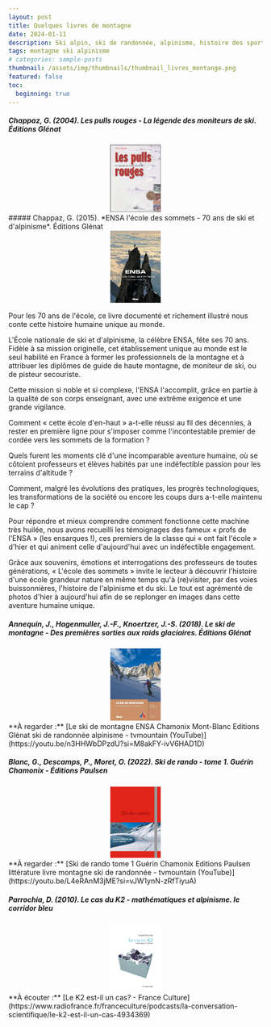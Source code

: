 ```yaml
---
layout: post
title: Quelques livres de montagne
date: 2024-01-11
description: Ski alpin, ski de randonnée, alpinisme, histoire des sports de montagne
tags: montagne ski alpinisme
# categories: sample-posts
thumbnail: /assets/img/thumbnails/thumbnail_livres_montange.png
featured: false
toc:
  beginning: true
---
```


##### <span class="capitales">Chappaz</span>, G. (2004). *Les pulls rouges - La légende des moniteurs de ski*. Éditions Glénat
<center>
    <img src="/assets/img/couvertures_livres/les_pulls_rouges_la_legende_des_moniteurs_de_ski.jpg" style="width: 20%;">
</center>
##### <span class="capitales">Chappaz</span>, G. (2015). *ENSA l'école des sommets - 70 ans de ski et d'alpinisme*. Éditions Glénat
<center>
    <img src="/assets/img/couvertures_livres/ensa_l_ecole_des_sommets _70_ans_de_ski_et_d_alpinisme.jpg" style="width: 20%;">
</center>

Pour les 70 ans de l'école, ce livre documenté et richement illustré nous conte cette histoire humaine unique au monde.

L'École nationale de ski et d'alpinisme, la célèbre ENSA, fête ses 70 ans. Fidèle à sa mission originelle, cet établissement unique au monde est le seul habilité en France à former les professionnels de la montagne et à attribuer les diplômes de guide de haute montagne, de moniteur de ski, ou de pisteur secouriste.

Cette mission si noble et si complexe, l'ENSA l'accomplit, grâce en partie à la qualité de son corps enseignant, avec une extrême exigence et une grande vigilance.

Comment « cette école d'en-haut » a-t-elle réussi au fil des décennies, à rester en première ligne pour s'imposer comme l'incontestable premier de cordée vers les sommets de la formation ?

Quels furent les moments clé d'une incomparable aventure humaine, où se côtoient professeurs et élèves habités par une indéfectible passion pour les terrains d'altitude ?

Comment, malgré les évolutions des pratiques, les progrès technologiques, les transformations de la société ou encore les coups durs a-t-elle maintenu le cap ?

Pour répondre et mieux comprendre comment fonctionne cette machine très huilée, nous avons recueilli les témoignages des fameux « profs de l'ENSA » (les ensarques !), ces premiers de la classe qui « ont fait l'école » d'hier et qui animent celle d'aujourd'hui avec un indéfectible engagement.

Grâce aux souvenirs, émotions et interrogations des professeurs de toutes générations, « L'école des sommets » invite le lecteur à découvrir l'histoire d'une école grandeur nature en même temps qu'à (re)visiter, par des voies buissonnières, l'histoire de l'alpinisme et du ski. Le tout est agrémenté de photos d'hier à aujourd'hui afin de se replonger en images dans cette aventure humaine unique.

##### <span class="capitales">Annequin</span>, J., <span class="capitales">Hagenmuller</span>, J.-F., <span class="capitales">Knoertzer</span>, J.-S. (2018). *Le ski de montagne - Des premières sorties aux raids glaciaires*. Éditions Glénat
<center>
    <img src="/assets/img/couvertures_livres/le_ski_de_montagne_des_premieres_sorties_aux_raids_glaciaires.jpg" style="width: 20%;">
</center>
**À regarder :** [Le ski de montagne ENSA Chamonix Mont-Blanc Editions Glénat ski de randonnée alpinisme - tvmountain (YouTube)](https://youtu.be/n3HHWbDPzdU?si=M8akFY-ivV6HAD1D)

##### <span class="capitales">Blanc</span>, G., <span class="capitales">Descamps</span>, P., <span class="capitales">Moret</span>, O. (2022). *Ski de rando - tome 1*. Guérin Chamonix - Éditions Paulsen
<center>
    <img src="/assets/img/couvertures_livres/ski_de_rando_tome_1.jpg" style="width: 20%;">
</center>
**À regarder :** [Ski de rando tome 1 Guérin Chamonix Editions Paulsen littérature livre montagne ski de randonnée  - tvmountain (YouTube)](https://youtu.be/L4eRAnM3jME?si=vJW1ynN-zRfTiyuA)

##### <span class="capitales">Parrochia</span>, D. (2010). *Le cas du K2 - mathématiques et alpinisme*. le corridor bleu
<center>
    <img src="/assets/img/couvertures_livres/le_cas_du_K2_mathematiques_et_alpinisme.png" style="width: 20%;">
</center>
**À écouter :** [Le K2 est-il un cas? - France Culture](https://www.radiofrance.fr/franceculture/podcasts/la-conversation-scientifique/le-k2-est-il-un-cas-4934369)